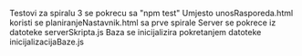 Testovi za spiralu 3 se pokrecu sa "npm test"
Umjesto unosRasporeda.html koristi se planiranjeNastavnik.html sa prve spirale
Server se pokrece iz datoteke serverSkripta.js
Baza se inicijalizira pokretanjem datoteke inicijalizacijaBaze.js